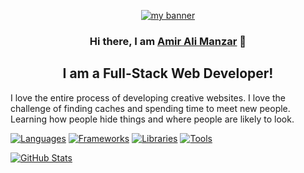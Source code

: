 
<p align="center">
  <a href="https://www.yushi.dev/" target="_blank" rel="noreferrer"><img src="https://user-images.githubusercontent.com/75753187/123350185-74ce0900-d528-11eb-848d-d92955dbb944.png" alt="my banner"></a>
</p>

<h3 align="center">
Hi there, I am <a href="https://www.amiralimanzar.ir" target="_blank" rel="noreferrer">Amir Ali Manzar</a> 👋
</h3>

<h2 align="center">
I am a Full-Stack Web Developer!
</h2> 

I love the entire process of developing creative websites. I love the challenge of finding caches and spending time to meet new people. Learning how people hide things and where people are likely to look.

[![Languages](https://github-widgetbox.vercel.app/api/skills?languages=html,css,js,ts,php&includeNames=true&theme=nautilus)](https://github.com/amiralimanzar)
[![Frameworks](https://github-widgetbox.vercel.app/api/skills?frameworks=laravel,bootstrap&includeNames=true&theme=nautilus)](https://github.com/amiralimanzar)
[![Libraries](https://github-widgetbox.vercel.app/api/skills?libraries=jquery&includeNames=true&theme=nautilus)](https://github.com/amiralimanzar)
[![Tools](https://github-widgetbox.vercel.app/api/skills?tools=git,docker,npm,wordpress,woocommerce,apache,nginx,gradle&includeNames=true&themes=nautilus)](https://github.com/amiralimanzar)

[![GitHub Stats](https://github-widgetbox.vercel.app/api/profile?username=Jurredr&data=followers,repositories,stars,commits&theme=nautilus)](https://github.com/amiralimanzar)
